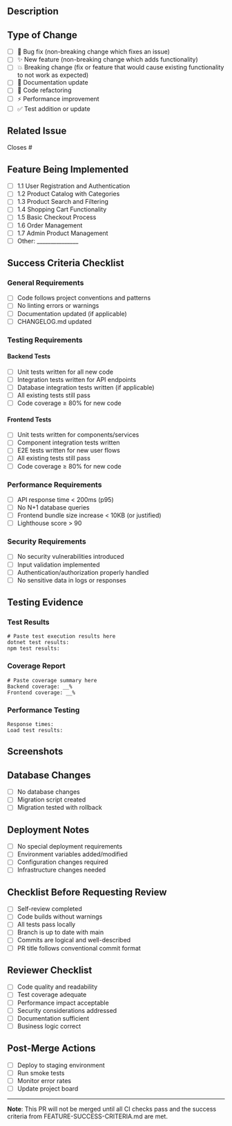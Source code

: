 ## Description
<!-- Provide a brief description of the changes in this PR -->

## Type of Change
- [ ] 🐛 Bug fix (non-breaking change which fixes an issue)
- [ ] ✨ New feature (non-breaking change which adds functionality)
- [ ] 💥 Breaking change (fix or feature that would cause existing functionality to not work as expected)
- [ ] 📝 Documentation update
- [ ] 🎨 Code refactoring
- [ ] ⚡ Performance improvement
- [ ] ✅ Test addition or update

## Related Issue
<!-- Link to the issue this PR addresses -->
Closes #

## Feature Being Implemented
<!-- If implementing a feature from FEATURE-SPECIFICATIONS.md, specify which one -->
- [ ] 1.1 User Registration and Authentication
- [ ] 1.2 Product Catalog with Categories
- [ ] 1.3 Product Search and Filtering
- [ ] 1.4 Shopping Cart Functionality
- [ ] 1.5 Basic Checkout Process
- [ ] 1.6 Order Management
- [ ] 1.7 Admin Product Management
- [ ] Other: _______________

## Success Criteria Checklist
<!-- Check all that apply from FEATURE-SUCCESS-CRITERIA.md -->

### General Requirements
- [ ] Code follows project conventions and patterns
- [ ] No linting errors or warnings
- [ ] Documentation updated (if applicable)
- [ ] CHANGELOG.md updated

### Testing Requirements
#### Backend Tests
- [ ] Unit tests written for all new code
- [ ] Integration tests written for API endpoints
- [ ] Database integration tests written (if applicable)
- [ ] All existing tests still pass
- [ ] Code coverage ≥ 80% for new code

#### Frontend Tests
- [ ] Unit tests written for components/services
- [ ] Component integration tests written
- [ ] E2E tests written for new user flows
- [ ] All existing tests still pass
- [ ] Code coverage ≥ 80% for new code

### Performance Requirements
- [ ] API response time < 200ms (p95)
- [ ] No N+1 database queries
- [ ] Frontend bundle size increase < 10KB (or justified)
- [ ] Lighthouse score > 90

### Security Requirements
- [ ] No security vulnerabilities introduced
- [ ] Input validation implemented
- [ ] Authentication/authorization properly handled
- [ ] No sensitive data in logs or responses

## Testing Evidence
<!-- Provide evidence that tests are passing -->

### Test Results
```
# Paste test execution results here
dotnet test results:
npm test results:
```

### Coverage Report
```
# Paste coverage summary here
Backend coverage: __%
Frontend coverage: __%
```

### Performance Testing
<!-- If applicable, provide performance test results -->
```
Response times:
Load test results:
```

## Screenshots
<!-- If applicable, add screenshots to help explain your changes -->

## Database Changes
<!-- List any database schema changes -->
- [ ] No database changes
- [ ] Migration script created
- [ ] Migration tested with rollback

## Deployment Notes
<!-- Any special deployment considerations -->
- [ ] No special deployment requirements
- [ ] Environment variables added/modified
- [ ] Configuration changes required
- [ ] Infrastructure changes needed

## Checklist Before Requesting Review
- [ ] Self-review completed
- [ ] Code builds without warnings
- [ ] All tests pass locally
- [ ] Branch is up to date with main
- [ ] Commits are logical and well-described
- [ ] PR title follows conventional commit format

## Reviewer Checklist
<!-- For reviewers to check -->
- [ ] Code quality and readability
- [ ] Test coverage adequate
- [ ] Performance impact acceptable
- [ ] Security considerations addressed
- [ ] Documentation sufficient
- [ ] Business logic correct

## Post-Merge Actions
- [ ] Deploy to staging environment
- [ ] Run smoke tests
- [ ] Monitor error rates
- [ ] Update project board

---
**Note**: This PR will not be merged until all CI checks pass and the success criteria from FEATURE-SUCCESS-CRITERIA.md are met.
